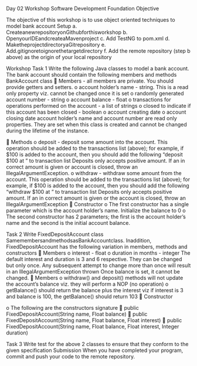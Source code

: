 Day 02 Workshop Software Development Foundation Objective

The objective of this workshop is to use object oriented techniques to model bank account Setup
a. CreateanewrepositoryonGithubforthisworkshop
b. OpenyourIDEandcreateaMavenproject
c. Add TestNG to pom.xml
d. MaketheprojectdirectoryaGitrepository
e. Add.gitignoretoignorethetargetdirectory
f. Add the remote repository (step b above) as the origin of your local repository

Workshop
Task 1
Write the following Java classes to model a bank account. The bank account should contain the following members and methods
BankAccount class
􏰀 Members - all members are private. You should provide getters and setters. o account holder’s name - string. This is a read only property viz. cannot be changed once it is set
o randomly generated account number - string
o account balance - float
o transactions for operations performed on the account - a list of strings o closed to indicate if this account has been closed - boolean
o account creating date
o account closing date
account holder’s name and account number are read only properties. They are set when this class is created and cannot be changed during the lifetime of the instance.

􏰀 Methods
o deposit - deposit some amount into the account. This operation should be added to the transactions list (above); for example, if $100 is added to the account, then you should add the following “deposit $100 at <date time>” to transaction list
Deposits only accepts positive amount. If an in correct amount is given or account is closed, throw an IllegalArgumentException.
o withdraw - withdraw some amount from the account. This operation should be added to the transactions list (above); for example, if $100 is added to the account, then you should add the following “withdraw $100 at <date time>” to transaction list
Deposits only accepts positive amount. If an in correct amount is given
or the account is closed, throw an IllegalArgumentException 􏰀 Constructor
o The first constructor has a single parameter which is the account holder’s name. Initialize the balance to 0
o The second constructor has 2 parameters; the first is the account holder’s name and the second is the initial account balance.

Task 2
Write FixedDepositAccount class
SamemembersandmethodsasBankAccountclass. Inaddition, FixedDepositAccount has the following variation in members, methods and constructors
􏰀 Members
o interest - float
o duration in months - integer
The default interest and duration is 3 and 6 respective. They can be changed but only once. Any subsequent attempt to change more than once will result in an IllegalArgumentException thrown
Once balance is set, it cannot be changed.
􏰀 Members
o withdraw() and deposit() methods will not update the account’s
balance viz. they will perform a NOP (no operation)
o getBalance() should return the balance plus the interest viz if
interest is 3 and balance is 100, the getBalance() should return 103 􏰀 Constructor

o The following are the constructors signature
􏰁 public FixedDepositAccount(String name, Float balance)
􏰁 public FixedDepositAccount(String name, Float balance, Float interest)
􏰁 public FixedDepositAccount(String name, Float balance, Float interest, Integer duration)

Task 3
Write test for the above 2 classes to ensure that they conform to the given specification
Submission
When you have completed your program, commit and push your code to the remote repository.
